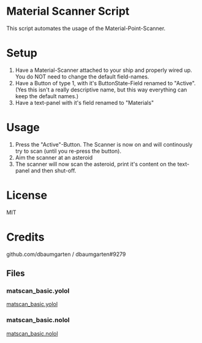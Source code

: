 # Material Scanner Script
This script automates the usage of the Material-Point-Scanner.

# Setup
1. Have a Material-Scanner attached to your ship and properly wired up. You do NOT need to change the default field-names.
2. Have a Button of type 1, with it's ButtonState-Field renamed to "Active". (Yes this isn't a really descriptive name, but this way everything can keep the default names.)
3. Have a text-panel with it's field renamed to "Materials"

# Usage
1. Press the "Active"-Button. The Scanner is now on and will continously try to scan (until you re-press the button).
2. Aim the scanner at an asteroid
3. The scanner will now scan the asteroid, print it's content on the text-panel and then shut-off.

# License
MIT

# Credits
github.com/dbaumgarten / dbaumgarten#9279
 
## Files
 
### matscan_basic.yolol
[matscan_basic.yolol](matscan_basic.yolol ':include')
 
### matscan_basic.nolol
[matscan_basic.nolol](matscan_basic.nolol ':include')
